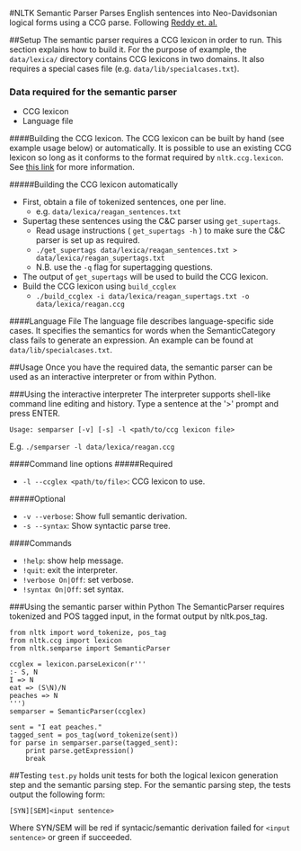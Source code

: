 #NLTK Semantic Parser
Parses English sentences into Neo-Davidsonian logical forms
using a CCG parse. Following [Reddy et. al.](http://www.sivareddy.in/papers/reddy2014semanticparsing.pdf)

##Setup
The semantic parser requires a CCG lexicon in order to run. 
This section explains how to build it. For the
purpose of example, the `data/lexica/` directory contains 
CCG lexicons in two domains. It also requires a special cases file
(e.g. `data/lib/specialcases.txt`).

### Data required for the semantic parser
* CCG lexicon
* Language file

####Building the CCG lexicon.
The CCG lexicon can be built by hand (see example usage below) or automatically.
It is possible to use an existing CCG lexicon so long as it conforms to the format
required by `nltk.ccg.lexicon`. See [this link](http://www.nltk.org/howto/ccg.html) for more information.

#####Building the CCG lexicon automatically
* First, obtain a file of tokenized sentences, one per line.
  + e.g. `data/lexica/reagan_sentences.txt`
* Supertag these sentences using the C&C parser using `get_supertags`.
  + Read usage instructions ( `get_supertags -h` ) to make sure the C&C parser is set up as required.
  + `./get_supertags data/lexica/reagan_sentences.txt > data/lexica/reagan_supertags.txt`
  + N.B. use the `-q` flag for supertagging questions.
* The output of `get_supertags` will be used to build the CCG lexicon.
* Build the CCG lexicon using `build_ccglex`
  + `./build_ccglex -i data/lexica/reagan_supertags.txt -o data/lexica/reagan.ccg`

####Language File
The language file describes language-specific side cases. It specifies the semantics for
words when the SemanticCategory class fails to generate an expression. An example can be found
at `data/lib/specialcases.txt`.

##Usage
Once you have the required data, the semantic parser can be used as an interactive
interpreter or from within Python.

###Using the interactive interpreter
The interpreter supports shell-like command line editing and history. Type a sentence
at the '>' prompt and press ENTER.

`Usage: semparser [-v] [-s] -l <path/to/ccg lexicon file>`

E.g.  `./semparser -l data/lexica/reagan.ccg`

####Command line options
#####Required
* `-l --ccglex <path/to/file>`: CCG lexicon to use.

#####Optional
* `-v --verbose`: Show full semantic derivation.
* `-s --syntax`: Show syntactic parse tree.

####Commands
* `!help`: show help message.
* `!quit`: exit the interpreter.
* `!verbose On|Off`: set verbose.
* `!syntax On|Off`: set syntax.


###Using the semantic parser within Python
The SemanticParser requires tokenized and POS tagged input, in the format
output by nltk.pos_tag.

    from nltk import word_tokenize, pos_tag
    from nltk.ccg import lexicon
    from nltk.semparse import SemanticParser

    ccglex = lexicon.parseLexicon(r'''
	:- S, N
	I => N
	eat => (S\N)/N
	peaches => N
    ''')	
    semparser = SemanticParser(ccglex)
    
    sent = "I eat peaches."
    tagged_sent = pos_tag(word_tokenize(sent))
    for parse in semparser.parse(tagged_sent):
        print parse.getExpression()
        break

##Testing
`test.py` holds unit tests for both the logical lexicon generation step
and the semantic parsing step. For the semantic parsing step, the tests
output the following form:

`[SYN][SEM]<input sentence>`

Where SYN/SEM will be red if syntacic/semantic derivation failed for `<input sentence>`
or green if succeeded.
